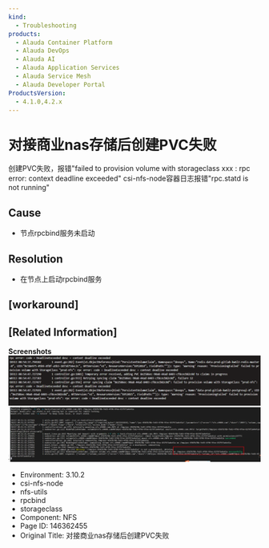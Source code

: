 ```yaml
---
kind:
  - Troubleshooting
products:
  - Alauda Container Platform
  - Alauda DevOps
  - Alauda AI
  - Alauda Application Services
  - Alauda Service Mesh
  - Alauda Developer Portal
ProductsVersion:
  - 4.1.0,4.2.x
---
```

<!-- A type of document that involves encountering a fault, diagnosing it, performing root cause analysis, and providing solutions. -->

# 对接商业nas存储后创建PVC失败

创建PVC失败，报错"failed to provision volume with storageclass xxx : rpc error: context deadline exceeded" csi-nfs-node容器日志报错"rpc.statd is not running"

## Cause
- 节点rpcbind服务未启动

## Resolution
- 在节点上启动rpcbind服务

## [workaround]

## [Related Information]
**Screenshots**
![](assets/dui-jie-shang-ye-nascun-chu-hou-chuang-jian-pvcshi-bai/image2023-5-11_14-28-15.png)
![](assets/dui-jie-shang-ye-nascun-chu-hou-chuang-jian-pvcshi-bai/image2023-5-11_15-13-6.png)
- Environment: 3.10.2
- csi-nfs-node
- nfs-utils
- rpcbind
- storageclass
- Component: NFS
- Page ID: 146362455
- Original Title: 对接商业nas存储后创建PVC失败
